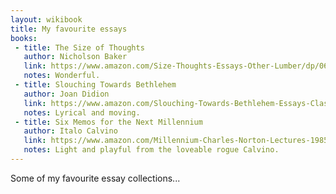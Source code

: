```yaml
---
layout: wikibook
title: My favourite essays
books:
 - title: The Size of Thoughts
   author: Nicholson Baker
   link: https://www.amazon.com/Size-Thoughts-Essays-Other-Lumber/dp/0679776249
   notes: Wonderful.
 - title: Slouching Towards Bethlehem
   author: Joan Didion
   link: https://www.amazon.com/Slouching-Towards-Bethlehem-Essays-Classics/dp/0374531382
   notes: Lyrical and moving.
 - title: Six Memos for the Next Millennium
   author: Italo Calvino
   link: https://www.amazon.com/Millennium-Charles-Norton-Lectures-1985-86/dp/0679742379   
   notes: Light and playful from the loveable rogue Calvino.
---
```


Some of my favourite essay collections...